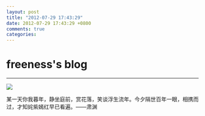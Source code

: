 ```yaml
---
layout: post
title: "2012-07-29 17:43:29"
date: 2012-07-29 17:43:29 +0800
comments: true
categories: 
---
```


# freeness's blog

----------

![](http://okqmqrbgo.bkt.clouddn.com/201207291743291.jpg)

>
某一天你我暮年，静坐庭前，赏花落，笑谈浮生流年。今夕隔世百年一眼，相携而过，才知姹紫嫣红早已看遍。——肃渊